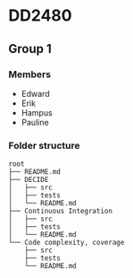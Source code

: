 # DD2480
## Group 1

### Members
* Edward
* Erik
* Hampus
* Pauline

### Folder structure
```
root  
├── README.md  
├── DECIDE  
│   ├── src  
│   ├── tests  
│   └── README.md  
├── Continuous Integration  
│   ├── src  
│   ├── tests  
│   └── README.md   
└── Code complexity, coverage  
	├── src  
	├── tests  
	└── README.md   
```